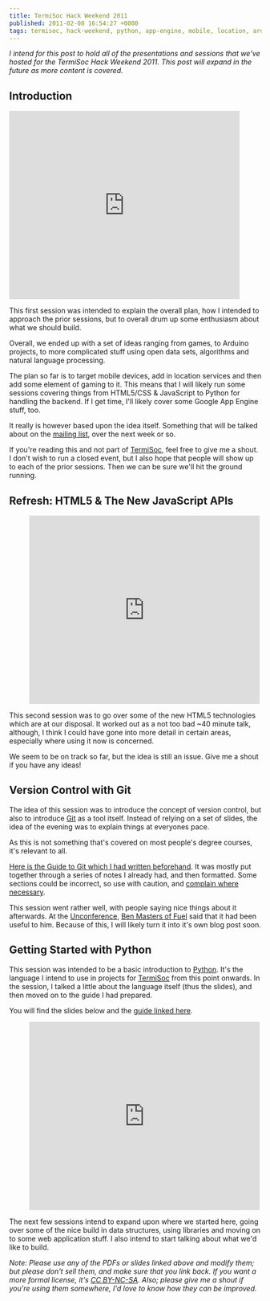 ```yaml
---
title: TermiSoc Hack Weekend 2011
published: 2011-02-08 16:54:27 +0000
tags: termisoc, hack-weekend, python, app-engine, mobile, location, arduino
---
```


_I intend for this post to hold all of the presentations and sessions that we've hosted for the TermiSoc Hack Weekend 2011. This post will expand in the future as more content is covered._

## Introduction

<iframe frameborder='0' style='width:460px;height:375px;' src='http://public.iwork.com/embed/?d=Hack_Weekend_2011_58__Introduction.key&a=p1051018750&h=600&w=800&sw=458'>

</iframe>

This first session was intended to explain the overall plan, how I intended to approach the prior sessions, but to overall drum up some enthusiasm about what we should build.

Overall, we ended up with a set of ideas ranging from games, to Arduino projects, to more complicated stuff using open data sets, algorithms and natural language processing.

The plan so far is to target mobile devices, add in location services and then add some element of gaming to it. This means that I will likely run some sessions covering things from HTML5/CSS & JavaScript to Python for handling the backend. If I get time, I'll likely cover some Google App Engine stuff, too.

It really is however based upon the idea itself. Something that will be talked about on the [mailing list](http://lists.termisoc.org/listinfo/termilist), over the next week or so.

If you're reading this and not part of [TermiSoc](http://termisoc.org/), feel free to give me a shout. I don't wish to run a closed event, but I also hope that people will show up to each of the prior sessions. Then we can be sure we'll hit the ground running.

## Refresh: HTML5 & The New JavaScript APIs

<figure>

<iframe frameborder='0' style='width:460px;height:375px;' src='http://public.iwork.com/embed/?d=Refresh_-_HTML5__38__JavaScript.key&a=p1051018750&h=600&w=800&sw=458'>

</iframe>

</figure>

This second session was to go over some of the new HTML5 technologies which are at our disposal. It worked out as a not too bad ~40 minute talk, although, I think I could have gone into more detail in certain areas, especially where using it now is concerned.

We seem to be on track so far, but the idea is still an issue. Give me a shout if you have any ideas!

## Version Control with Git

The idea of this session was to introduce the concept of version control, but also to introduce [Git](http://git-scm.com/) as a tool itself. Instead of relying on a set of slides, the idea of the evening was to explain things at everyones pace.

As this is not something that's covered on most people's degree courses, it's relevant to all.

[Here is the Guide to Git which I had written beforehand](http://nickcharlton.net/resources/guide_to_git.pdf). It was mostly put together through a series of notes I already had, and then formatted. Some sections could be incorrect, so use with caution, and [complain where necessary](mailto:hello@nickcharlton.net).

This session went rather well, with people saying nice things about it afterwards. At the [Unconference](http://nickcharlton.net/post/the-digital-peninsulas-first-web-unconference), [Ben Masters of Fuel](http://www.fuel-communications.co.uk/) said that it had been useful to him. Because of this, I will likely turn it into it's own blog post soon.

## Getting Started with Python

This session was intended to be a basic introduction to [Python](http://python.org/). It's the language I intend to use in projects for [TermiSoc](http://termisoc.org/) from this point onwards. In the session, I talked a little about the language itself (thus the slides), and then moved on to the guide I had prepared.

You will find the slides below and the [guide linked here](http://nickcharlton.net/resources/getting_started_with_python.pdf).

<figure>

<iframe frameborder='0' style='width:460px;height:375px;' src='http://public.iwork.com/embed/?d=Getting_Started_with_Python.key&a=p1051018750&h=600&w=800&sw=458'>

</iframe>

</figure>

The next few sessions intend to expand upon where we started here, going over some of the nice build in data structures, using libraries and moving on to some web application stuff. I also intend to start talking about what we'd like to build.

_Note: Please use any of the PDFs or slides linked above and modify them; but please don't sell them, and make sure that you link back. If you want a more formal license, it's [CC BY-NC-SA](http://creativecommons.org/licenses/by-nc-sa/2.0/uk/). Also; please give me a shout if you're using them somewhere, I'd love to know how they can be improved._

